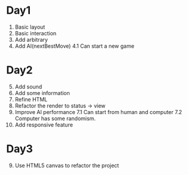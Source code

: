 # Day1
1. Basic layout
2. Basic interaction
3. Add arbitrary
4. Add AI(nextBestMove)
    4.1 Can start a new game
# Day2
5. Add sound
6. Add some information
6. Refine HTML
6. Refactor the render to status -> view
7. Improve AI performance
    7.1 Can start from human and computer
    7.2 Computer has some randomism.
8. Add responsive feature
# Day3
9. Use HTML5 canvas to refactor the project
